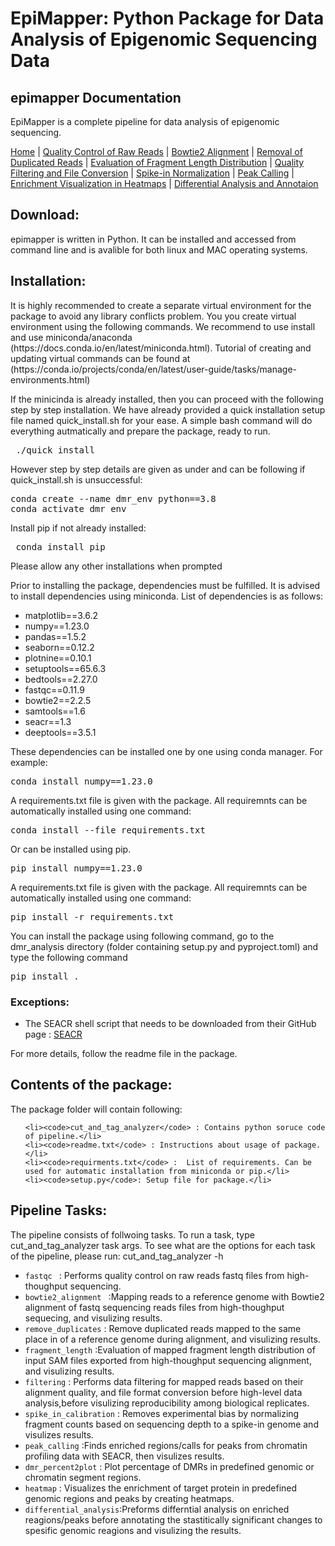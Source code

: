 
# EpiMapper: Python Package for Data Analysis of Epigenomic Sequencing Data
## epimapper Documentation

EpiMapper is a complete pipeline for data analysis of epigenomic sequencing.

[Home](index.md) | [Quality Control of Raw Reads](docs/fastqc.md) | [Bowtie2 Alignment](docs/bowtie2_alignment.md) | [Removal of Duplicated Reads](docs/remove_duplicates.md) | [Evaluation of Fragment Length Distribution](docs/fragment_length.md) | [Quality Filtering and File Conversion](docs/filtering.md) | [Spike-in Normalization](docs/spike_in_calibration.md) | [Peak Calling](docs/peak_calling.md) | [Enrichment Visualization in Heatmaps](docs/heatmaps.md) | [Differential Analysis and Annotaion](docs/differential_analysis.md)

## Download:

epimapper is written in Python. It can be installed and accessed from command line and is avalible for both linux and MAC operating systems. 
	

## Installation:
<p>It is highly recommended to create a separate virtual environment for the package to avoid any library conflicts problem. You you create virtual environment using the following commands. We recommend to use install and use miniconda/anaconda (https://docs.conda.io/en/latest/miniconda.html). Tutorial of creating and updating virtual commands can be found at (https://conda.io/projects/conda/en/latest/user-guide/tasks/manage-environments.html) </p> 

If the minicinda is already installed, then you can proceed with the following step by step installation. We have already provided a quick installation setup file named quick_install.sh for your ease. A simple bash command will do everything autmatically and prepare the package, ready to run. 
<pre> ./quick_install </pre>

However step by step details are given as under and can be following if quick_install.sh is unsuccessful:

<pre>conda create --name dmr_env python==3.8
conda activate dmr_env</pre>

<p>Install pip if not already installed: </p>
<pre> conda install pip</pre>

Please allow any other installations when prompted

<p>Prior to installing the package, dependencies must be fulfilled. It is advised to install dependencies using miniconda. List of dependencies is as follows: </p>
<ul>
  <li>matplotlib==3.6.2</li>
  <li>numpy==1.23.0</li>
  <li>pandas==1.5.2</li>
  <li>seaborn==0.12.2
  <li> plotnine==0.10.1</li>
  <li>setuptools==65.6.3</li>
  <li>bedtools==2.27.0</li>
  <li>fastqc==0.11.9</li>
  <li>bowtie2==2.2.5</li>
  <li>samtools==1.6</li>
  <li>seacr==1.3</li>
  <li>deeptools==3.5.1</li>


</ul>

These dependencies can be installed one by one using conda manager. For example:

<pre>conda install numpy==1.23.0</pre>
	
A requirements.txt file is given with the package. All requiremnts can be automatically installed using one command:
<pre>conda install --file requirements.txt</pre>

Or can be installed using pip.

<pre>pip install numpy==1.23.0</pre>

A requirements.txt file is given with the package. All requiremnts can be automatically installed using one command:
<pre>pip install -r requirements.txt</pre>

You can install the package using following command, go to the dmr_analysis directory (folder containing setup.py and pyproject.toml) and type the following command
<pre>pip install .</pre>


### Exceptions:

- The SEACR shell script that needs to be downloaded from their GitHub page : [SEACR](https://github.com/FredHutch/SEACR)




For more details, follow the readme file in the package.

		
## Contents of the package:
		
<p>The package folder will contain following:
	</p>
<ul>
	
	<li><code>cut_and_tag_analyzer</code> : Contains python soruce code of pipeline.</li>
	<li><code>readme.txt</code> : Instructions about usage of package.</li>
	<li><code>requirments.txt</code> :  List of requirements. Can be used for automatic installation from miniconda or pip.</li>
	<li><code>setup.py</code>: Setup file for package.</li>
	


</ul>	
	

	
## Pipeline Tasks:
	
<p>The pipeline consists of follwoing tasks. To run a task, type cut_and_tag_analyzer task args. To see what are the options for each task of the pipeline, please run: cut_and_tag_analyzer -h </p>

<ul>
 <li><code>fastqc </code> : Performs quality control on raw reads fastq files from high-thoughput sequencing.</li>
	<li><code>bowtie2_alignment </code> :Mapping reads to a reference genome with Bowtie2 alignment of fastq sequencing reads files from high-thoughput sequecing, and visulizing results. </li>
	<li><code>remove_duplicates</code> : Remove duplicated reads mapped to the same place in of a reference genome during alignment, and visulizing results.</li>
	<li><code>fragment_length</code> :Evaluation of mapped fragment length distribution of input SAM files exported from high-thoughput sequencing alignment, and visulizing results.</li>
	<li><code>filtering</code> : Performs data filtering for mapped reads based on their alignment quality, and file format conversion before high-level data analysis,before  visulizing reproducibility among biological replicates.</li>
	<li><code>spike_in_calibration</code> : Removes experimental bias by normalizing fragment counts based on sequencing depth to a spike-in genome and visulizes results.</li>
	<li><code>peak_calling</code> :Finds enriched regions/calls for peaks from chromatin profiling data with SEACR, then visulizes results.</li>
	<li><code>dmr_percent2plot</code> : Plot percentage of DMRs in predefined genomic or chromatin segment regions.</li>
	<li><code>heatmap</code> : Visualizes the enrichment of target protein in predefined genomic regions and peaks by creating heatmaps.</li>
	<li><code>differential_analysis</code>:Preforms differntial analysis on enriched reagions/peaks before annotating the stastitically significant changes to spesific genomic reagions and visulizing the results. </li>
	
</ul>
